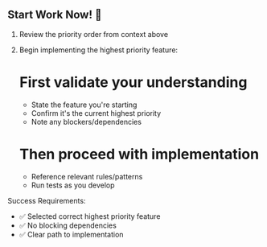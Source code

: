 ## Start Work Now! 🚀

1. Review the priority order from context above
2. Begin implementing the highest priority feature:

   # First validate your understanding

   - State the feature you're starting
   - Confirm it's the current highest priority
   - Note any blockers/dependencies

   # Then proceed with implementation

   - Reference relevant rules/patterns
   - Run tests as you develop

Success Requirements:

- ✅ Selected correct highest priority feature
- ✅ No blocking dependencies
- ✅ Clear path to implementation
